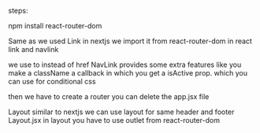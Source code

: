 steps:

npm install react-router-dom

Same as we used Link in nextjs we import it from react-router-dom in react 
link and navlink

we use to instead of href
NavLink provides some extra features like you make a className a callback in which you get a isActive prop.
which you can use for conditional css

then we have to create a router you can delete the app.jsx file

Layout similar to nextjs we can use layout for same header and footer
Layout.jsx   in layout you have to use outlet from react-router-dom


